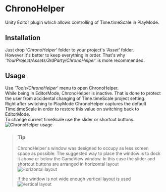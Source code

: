 # ChronoHelper
Unity Editor plugin which allows controlling of Time.timeScale in PlayMode.

## Installation
Just drop *'ChronoHelper'* folder to your project's *'Asset'* folder.  
However it's better to keep everything in order. That's why *'YourProject/Assets/3rdParty/ChronoHelper'* is more recommended.

## Usage
Use *'Tools/ChronoHelper'* menu to open ChronoHelper.  
While being in EditorMode, ChronoHelper is inactive. That is done to protect the user from accidental changing of Time.timeScale project setting.  
Right after switching to PlayMode ChronoHelper captures the default Time.timeScale in order to restore this value on switching back to EditorMode.  
To change current timeScale use the slider or shortcut buttons.  
![ChronoHelper usage](https://i.imgur.com/Y3Ryxpc.gif)

> ### Tip
> ChronoHelper's window was designed to occupy as less screen space as possible. The suggested way to place the window is to dock it above or below the GameView window. In this case the slider and shortcut buttons are arranged in horizontal layout  
> ![Horizontal layout](https://i.imgur.com/MxDtpFN.gif)
>  
> If the window is not wide enough vertical layout is used  
> ![Vertical layout](https://i.imgur.com/K1NR5ok.gif)

